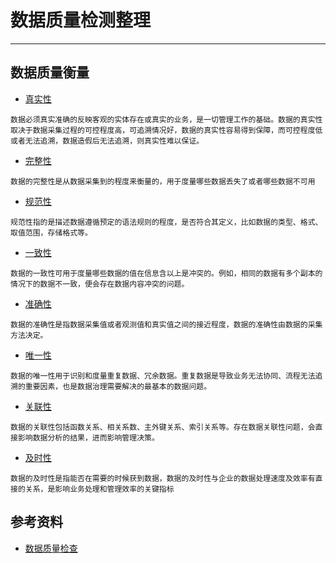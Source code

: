 
# 数据质量检测整理

---

## 数据质量衡量
- [真实性]()
```.text
数据必须真实准确的反映客观的实体存在或真实的业务，是一切管理工作的基础。数据的真实性取决于数据采集过程的可控程度高，可追溯情况好，数据的真实性容易得到保障，而可控程度低或者无法追溯，数据造假后无法追溯，则真实性难以保证。
```
- [完整性]()
```.text
数据的完整性是从数据采集到的程度来衡量的，用于度量哪些数据丢失了或者哪些数据不可用
```
- [规范性]()
```.text
规范性指的是描述数据遵循预定的语法规则的程度，是否符合其定义，比如数据的类型、格式、取值范围，存储格式等。
```
- [一致性]()
```.text
数据的一致性可用于度量哪些数据的值在信息含以上是冲突的。例如，相同的数据有多个副本的情况下的数据不一致，便会存在数据内容冲突的问题。
```
- [准确性]()
```.text
数据的准确性是指数据采集值或者观测值和真实值之间的接近程度，数据的准确性由数据的采集方法决定。
```
- [唯一性]()
```.text
数据的唯一性用于识别和度量重复数据、冗余数据。重复数据是导致业务无法协同、流程无法追溯的重要因素，也是数据治理需要解决的最基本的数据问题。
```
- [关联性]()
```.text
数据的关联性包括函数关系、相关系数、主外键关系、索引关系等。存在数据关联性问题，会直接影响数据分析的结果，进而影响管理决策。
```
- [及时性]()
```.text
数据的及时性是指能否在需要的时候获到数据，数据的及时性与企业的数据处理速度及效率有直接的关系，是影响业务处理和管理效率的关键指标
```








## 参考资料
- [数据质量检查](https://www.modb.pro/db/418000)